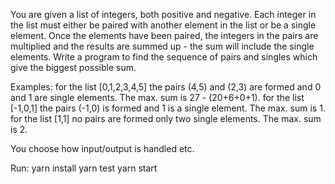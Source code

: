 You are given a list of integers, both positive and negative. Each integer in the list must either be paired with another element in the list or be a single element. Once the elements have been paired, the integers in the pairs are multiplied and the results are summed up - the sum will include the single elements.
Write a program to find the sequence of pairs and singles which give the biggest possible sum.

Examples:
for the list [0,1,2,3,4,5] the pairs (4,5) and (2,3) are formed and 0 and 1 are single elements. The max. sum is 27 - (20+6+0+1).
for the list [-1,0,1] the pairs (-1,0) is formed and 1 is a single element. The max. sum is 1.
for the list [1,1] no pairs are formed only two single elements. The max. sum is 2. 

You choose how input/output is handled etc.

Run:
yarn install
yarn test
yarn start